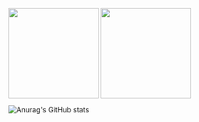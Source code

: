<!--
**krionbsd/krionbsd** is a ✨ _special_ ✨ repository because its `README.md` (this file) appears on your GitHub profile.

Here are some ideas to get you started:

- 🔭 I’m currently working on ...
- 🌱 I’m currently learning ...
- 👯 I’m looking to collaborate on ...
- 🤔 I’m looking for help with ...
- 💬 Ask me about ...
- 📫 How to reach me: ...
- 😄 Pronouns: ...
- ⚡ Fun fact: ...
-->
<!--
[![krion's GitHub stats](https://github-readme-stats.vercel.app/api?username=krionbsd&hide_rank=true&theme=buefy&hide_border=true&count_private=true&include_all_commits=true&show_icons=true)](https://github.com/anuraghazra/github-readme-stats)
[![Top Langs](https://github-readme-stats.vercel.app/api/top-langs/?username=krionbsd&hide_border=true&layout=compact&theme=buefy&langs_count=8)](https://github.com/krionbsd/github-readme-stats)
-->


<p align="left">
<img height="180em" src="https://github-readme-stats.vercel.app/api?username=krionbsd&&hide_rank=true&theme=default&hide_border=true&count_private=true&include_all_commits=true&show_icons=true" align = "center"/>
<img height="180em" src="https://github-readme-stats.vercel.app/api/top-langs/?username=krionbsd&hide_border=true&layout=compact&theme=buefy&langs_count=8" align = "center"/>
</p>

![Anurag's GitHub stats](https://github-readme-stats.vercel.app/api?username=anuraghazra&show_icons=true&theme=transparent)

